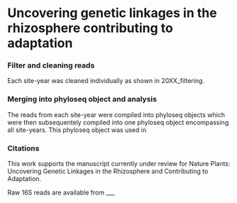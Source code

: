 # Uncovering genetic linkages in the rhizosphere contributing to adaptation


### Filter and cleaning reads
Each site-year was cleaned individually as shown in 20XX_filtering. 

### Merging into phyloseq object and analysis
The reads from each site-year were compiled into phyloseq objects which were then subsequentely compiled into one phyloseq object encompassing all site-years.
This phyloseq object was used in 

### Citations
This work supports the manuscript currently under review for Nature Plants: Uncovering Genetic Linkages in the Rhizosphere and Contributing to Adaptation.  

Raw 16S reads are available from ___
